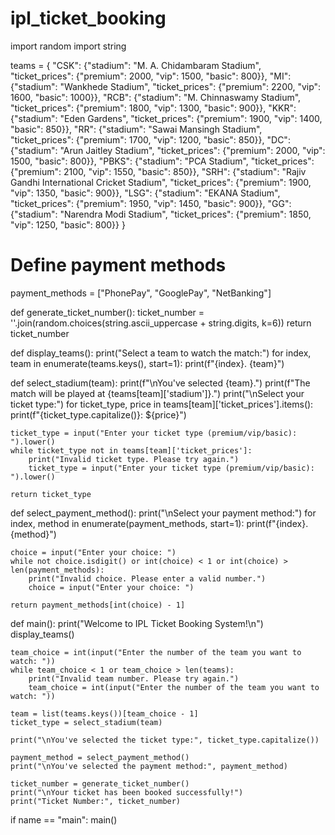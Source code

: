 # ipl_ticket_booking
import random
import string

teams = {
    "CSK": {"stadium": "M. A. Chidambaram Stadium", "ticket_prices": {"premium": 2000, "vip": 1500, "basic": 800}},
    "MI": {"stadium": "Wankhede Stadium", "ticket_prices": {"premium": 2200, "vip": 1600, "basic": 1000}},
    "RCB": {"stadium": "M. Chinnaswamy Stadium", "ticket_prices": {"premium": 1800, "vip": 1300, "basic": 900}},
    "KKR": {"stadium": "Eden Gardens", "ticket_prices": {"premium": 1900, "vip": 1400, "basic": 850}},
    "RR": {"stadium": "Sawai Mansingh Stadium", "ticket_prices": {"premium": 1700, "vip": 1200, "basic": 850}},
    "DC": {"stadium": "Arun Jaitley Stadium", "ticket_prices": {"premium": 2000, "vip": 1500, "basic": 800}},
    "PBKS": {"stadium": "PCA Stadium", "ticket_prices": {"premium": 2100, "vip": 1550, "basic": 850}},
    "SRH": {"stadium": "Rajiv Gandhi International Cricket Stadium", "ticket_prices": {"premium": 1900, "vip": 1350, "basic": 900}},
    "LSG": {"stadium": "EKANA Stadium", "ticket_prices": {"premium": 1950, "vip": 1450, "basic": 900}},
    "GG": {"stadium": "Narendra Modi Stadium", "ticket_prices": {"premium": 1850, "vip": 1250, "basic": 800}}
}

# Define payment methods
payment_methods = ["PhonePay", "GooglePay", "NetBanking"]

def generate_ticket_number():
    ticket_number = ''.join(random.choices(string.ascii_uppercase + string.digits, k=6))
    return ticket_number

def display_teams():
    print("Select a team to watch the match:")
    for index, team in enumerate(teams.keys(), start=1):
        print(f"{index}. {team}")

def select_stadium(team):
    print(f"\nYou've selected {team}.")
    print(f"The match will be played at {teams[team]['stadium']}.")
    print("\nSelect your ticket type:")
    for ticket_type, price in teams[team]['ticket_prices'].items():
        print(f"{ticket_type.capitalize()}: ${price}")

    ticket_type = input("Enter your ticket type (premium/vip/basic): ").lower()
    while ticket_type not in teams[team]['ticket_prices']:
        print("Invalid ticket type. Please try again.")
        ticket_type = input("Enter your ticket type (premium/vip/basic): ").lower()

    return ticket_type

def select_payment_method():
    print("\nSelect your payment method:")
    for index, method in enumerate(payment_methods, start=1):
        print(f"{index}. {method}")

    choice = input("Enter your choice: ")
    while not choice.isdigit() or int(choice) < 1 or int(choice) > len(payment_methods):
        print("Invalid choice. Please enter a valid number.")
        choice = input("Enter your choice: ")

    return payment_methods[int(choice) - 1]

def main():
    print("Welcome to IPL Ticket Booking System!\n")
    display_teams()

    team_choice = int(input("Enter the number of the team you want to watch: "))
    while team_choice < 1 or team_choice > len(teams):
        print("Invalid team number. Please try again.")
        team_choice = int(input("Enter the number of the team you want to watch: "))

    team = list(teams.keys())[team_choice - 1]
    ticket_type = select_stadium(team)

    print("\nYou've selected the ticket type:", ticket_type.capitalize())

    payment_method = select_payment_method()
    print("\nYou've selected the payment method:", payment_method)

    ticket_number = generate_ticket_number()
    print("\nYour ticket has been booked successfully!")
    print("Ticket Number:", ticket_number)

if name == "main":
    main()
